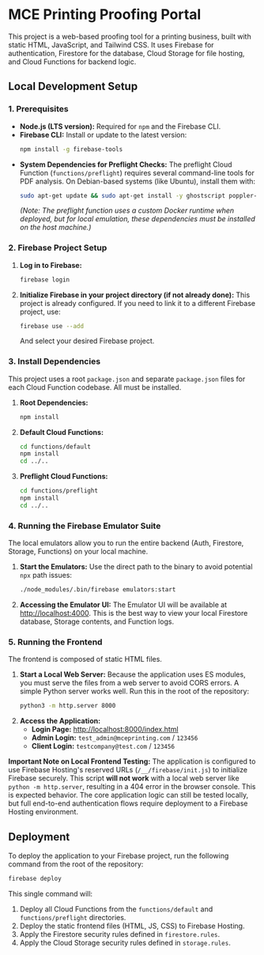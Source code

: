 # MCE Printing Proofing Portal

This project is a web-based proofing tool for a printing business, built with static HTML, JavaScript, and Tailwind CSS. It uses Firebase for authentication, Firestore for the database, Cloud Storage for file hosting, and Cloud Functions for backend logic.

## Local Development Setup

### 1. Prerequisites

- **Node.js (LTS version):** Required for `npm` and the Firebase CLI.
- **Firebase CLI:** Install or update to the latest version:
  ```bash
  npm install -g firebase-tools
  ```
- **System Dependencies for Preflight Checks:**
  The preflight Cloud Function (`functions/preflight`) requires several command-line tools for PDF analysis. On Debian-based systems (like Ubuntu), install them with:
  ```bash
  sudo apt-get update && sudo apt-get install -y ghostscript poppler-utils libimage-exiftool-perl
  ```
  *(Note: The preflight function uses a custom Docker runtime when deployed, but for local emulation, these dependencies must be installed on the host machine.)*

### 2. Firebase Project Setup

1.  **Log in to Firebase:**
    ```bash
    firebase login
    ```
2.  **Initialize Firebase in your project directory (if not already done):**
    This project is already configured. If you need to link it to a different Firebase project, use:
    ```bash
    firebase use --add
    ```
    And select your desired Firebase project.

### 3. Install Dependencies

This project uses a root `package.json` and separate `package.json` files for each Cloud Function codebase. All must be installed.

1.  **Root Dependencies:**
    ```bash
    npm install
    ```
2.  **Default Cloud Functions:**
    ```bash
    cd functions/default
    npm install
    cd ../..
    ```
3.  **Preflight Cloud Functions:**
    ```bash
    cd functions/preflight
    npm install
    cd ../..
    ```

### 4. Running the Firebase Emulator Suite

The local emulators allow you to run the entire backend (Auth, Firestore, Storage, Functions) on your local machine.

1.  **Start the Emulators:**
    Use the direct path to the binary to avoid potential `npx` path issues:
    ```bash
    ./node_modules/.bin/firebase emulators:start
    ```
2.  **Accessing the Emulator UI:**
    The Emulator UI will be available at [http://localhost:4000](http://localhost:4000). This is the best way to view your local Firestore database, Storage contents, and Function logs.

### 5. Running the Frontend

The frontend is composed of static HTML files.

1.  **Start a Local Web Server:**
    Because the application uses ES modules, you must serve the files from a web server to avoid CORS errors. A simple Python server works well. Run this in the root of the repository:
    ```bash
    python3 -m http.server 8000
    ```
2.  **Access the Application:**
    -   **Login Page:** [http://localhost:8000/index.html](http://localhost:8000/index.html)
    -   **Admin Login:** `test_admin@mceprinting.com` / `123456`
    -   **Client Login:** `testcompany@test.com` / `123456`

**Important Note on Local Frontend Testing:**
The application is configured to use Firebase Hosting's reserved URLs (`/__/firebase/init.js`) to initialize Firebase securely. This script **will not work** with a local web server like `python -m http.server`, resulting in a 404 error in the browser console. This is expected behavior. The core application logic can still be tested locally, but full end-to-end authentication flows require deployment to a Firebase Hosting environment.

## Deployment

To deploy the application to your Firebase project, run the following command from the root of the repository:

```bash
firebase deploy
```

This single command will:
1.  Deploy all Cloud Functions from the `functions/default` and `functions/preflight` directories.
2.  Deploy the static frontend files (HTML, JS, CSS) to Firebase Hosting.
3.  Apply the Firestore security rules defined in `firestore.rules`.
4.  Apply the Cloud Storage security rules defined in `storage.rules`.
